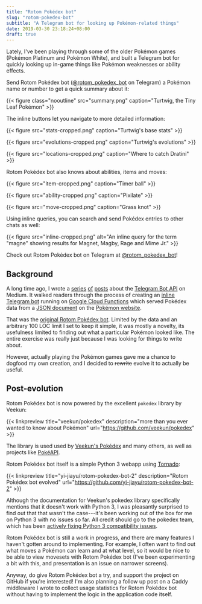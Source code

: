 ```yaml
---
title: "Rotom Pokédex bot"
slug: "rotom-pokedex-bot"
subtitle: "A Telegram bot for looking up Pokémon-related things"
date: 2019-03-30 23:18:24+08:00
draft: true
---
```


Lately, I've been playing through some of the older Pokémon games (Pokémon Platinum and Pokémon
White), and built a Telegram bot for quickly looking up in-game things like Pokémon weaknesses or
ability effects.

Send Rotom Pokédex bot ([@rotom_pokedex_bot](https://t.me/rotom_pokedex_bot) on Telegram) a Pokémon
name or number to get a quick summary about it:

{{< figure class="nooutline" src="summary.png" caption="Turtwig, the Tiny Leaf Pokémon" >}}

The inline buttons let you navigate to more detailed information:

{{< figure src="stats-cropped.png" caption="Turtwig's base stats" >}}

{{< figure src="evolutions-cropped.png" caption="Turtwig's evolutions" >}}

{{< figure src="locations-cropped.png" caption="Where to catch Dratini" >}}

Rotom Pokédex bot also knows about abilities, items and moves:

{{< figure src="item-cropped.png" caption="Timer ball" >}}

{{< figure src="ability-cropped.png" caption="Pixilate" >}}

{{< figure src="move-cropped.png" caption="Grass knot" >}}

Using inline queries, you can search and send Pokédex entries to other chats as well:

{{< figure src="inline-cropped.png" alt="An inline query for the term \"magne\" showing results for Magnet, Magby, Rage and Mime Jr." >}}

Check out Rotom Pokédex bot on Telegram at [@rotom_pokedex_bot](https://t.me/rotom_pokedex_bot)!

## Background

A long time ago, I wrote a [series][1] [of][2] [posts][3] about the [Telegram Bot API][8] on Medium.
It walked readers through the process of creating an [inline Telegram bot][4] running on [Google
Cloud Functions][5] which served Pokédex data from a [JSON document][6] on the [Pokémon website][7].

That was the [original Rotom Pokédex bot][9]. Limited by the data and an arbitrary 100 LOC limit I set to
keep it simple, it was mostly a novelty, its usefulness limited to finding out what a particular
Pokémon looked like. The entire exercise was really just because I was looking for things to write
about.

However, actually playing the Pokémon games gave me a chance to dogfood my own creation, and I
decided to ~~rewrite~~ evolve it to actually be useful.

## Post-evolution

Rotom Pokédex bot is now powered by the excellent `pokedex` library by Veekun:

{{< linkpreview title="veekun/pokedex" description="more than you ever wanted to know about Pokémon"
url="https://github.com/veekun/pokedex" >}}

The library is used used by [Veekun's Pokédex][11] and many others, as well as projects like
[PokéAPI](https://pokeapi.co/).

Rotom Pokédex bot itself is a simple Python 3 webapp using [Tornado][12]:

{{< linkpreview title="yi-jiayu/rotom-pokedex-bot-2"
description="Rotom Pokédex bot evolved"
url="https://github.com/yi-jiayu/rotom-pokedex-bot-2" >}}

Although the documentation for Veekun's pokedex library specifically mentions that it doesn't work
with Python 3, I was pleasantly surprised to find out that that wasn't the case---it's been working
out of the box for me on Python 3 with no issues so far. All credit should go to the pokedex team,
which has been [actively fixing Python 3 compatibility issues][13].

Rotom Pokédex bot is still a work in progress, and there are many features I haven't gotten around
to implementing. For example, I often want to find out what moves a Pokémon can learn and at what
level, so it would be nice to be able to view movesets with Rotom Pokédex bot (I've been
experimenting a bit with this, and presentation is an issue on narrower screens).

Anyway, do give Rotom Pokédex bot a try, and support the project on GitHub if you're interested! I'm
also planning a follow up post on a Caddy middleware I wrote to collect usage statistics for Rotom
Pokédex bot without having to implement the logic in the application code itself.

[1]: https://chatbotslife.com/introduction-to-the-telegram-bot-api-part-1-2ae36f7b30a4
[2]: https://chatbotslife.com/introduction-to-the-telegram-bot-api-part-2-9d443bf8f17a
[3]: https://chatbotslife.com/introduction-to-the-telegram-bot-api-part-3-d09495fe387d
[4]: https://core.telegram.org/bots/inline
[5]: https://cloud.google.com/functions/
[6]: https://www.pokemon.com/us/api/pokedex/kalos
[7]: https://www.pokemon.com/us/pokedex/
[8]: https://core.telegram.org/bots/api
[9]: https://gist.github.com/yi-jiayu/6a9a84ff8d3ef754d96f6752cf459905#file-index-js
[10]: https://github.com/veekun/pokedex/wiki/Pokedexen
[11]: https://veekun.com/dex
[12]: https://www.tornadoweb.org/en/stable/
[13]: https://github.com/veekun/pokedex/search?q=python+3&unscoped_q=python+3&type=Commits


